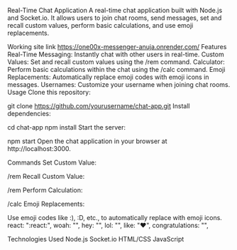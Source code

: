 Real-Time Chat Application
A real-time chat application built with Node.js and Socket.io. It allows users to join chat rooms, send messages, set and recall custom values, perform basic calculations, and use emoji replacements.

Working site link
https://one00x-messenger-anuja.onrender.com/
Features
Real-Time Messaging: Instantly chat with other users in real-time.
Custom Values: Set and recall custom values using the /rem command.
Calculator: Perform basic calculations within the chat using the /calc command.
Emoji Replacements: Automatically replace emoji codes with emoji icons in messages.
Usernames: Customize your username when joining chat rooms.
Usage
Clone this repository:

git clone https://github.com/yourusername/chat-app.git
Install dependencies:

cd chat-app
npm install
Start the server:

npm start
Open the chat application in your browser at http://localhost:3000.

Commands
Set Custom Value:

/rem <name> <value>
Recall Custom Value:

/rem <name>
Perform Calculation:

/calc <expression>
Emoji Replacements:

Use emoji codes like :), :D, etc., to automatically replace with emoji icons. react: ":react:", woah: "", hey: "", lol: "", like: "❤️", congratulations: "",

Technologies Used
Node.js
Socket.io
HTML/CSS
JavaScript
